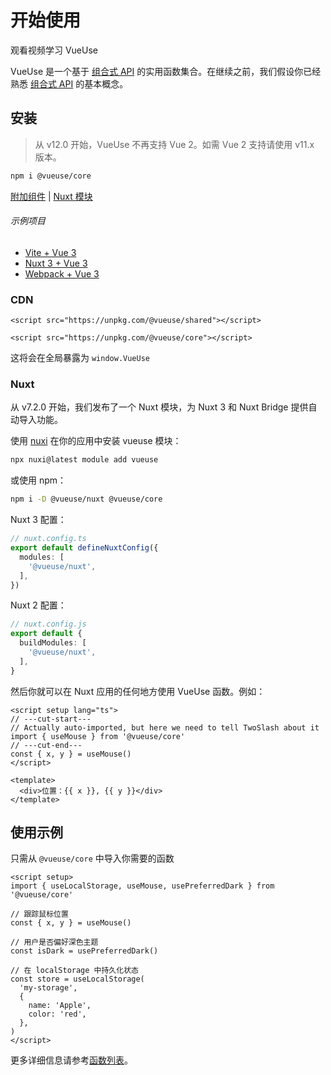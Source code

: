 # 开始使用

<CourseLink href="https://vueschool.io/courses/vueuse-for-everyone?friend=vueuse">观看视频学习 VueUse</CourseLink>

VueUse 是一个基于 [组合式 API](https://vuejs.org/guide/extras/composition-api-faq.html) 的实用函数集合。在继续之前，我们假设你已经熟悉 [组合式 API](https://vuejs.org/guide/extras/composition-api-faq.html) 的基本概念。

## 安装

> 从 v12.0 开始，VueUse 不再支持 Vue 2。如需 Vue 2 支持请使用 v11.x 版本。

```bash
npm i @vueuse/core
```

[附加组件](/add-ons.html) | [Nuxt 模块](/guide/index.html#nuxt)

###### 示例项目

- [Vite + Vue 3](https://github.com/vueuse/vueuse-vite-starter)
- [Nuxt 3 + Vue 3](https://github.com/antfu/vitesse-nuxt3)
- [Webpack + Vue 3](https://github.com/vueuse/vueuse-vue3-example)

### CDN

```vue
<script src="https://unpkg.com/@vueuse/shared"></script>

<script src="https://unpkg.com/@vueuse/core"></script>
```

这将会在全局暴露为 `window.VueUse`

### Nuxt

从 v7.2.0 开始，我们发布了一个 Nuxt 模块，为 Nuxt 3 和 Nuxt Bridge 提供自动导入功能。

使用 [nuxi](https://nuxt.com/docs/api/commands/module) 在你的应用中安装 vueuse 模块：

```bash
npx nuxi@latest module add vueuse
```

或使用 npm：

```bash
npm i -D @vueuse/nuxt @vueuse/core
```

Nuxt 3 配置：

```ts
// nuxt.config.ts
export default defineNuxtConfig({
  modules: [
    '@vueuse/nuxt',
  ],
})
```

Nuxt 2 配置：

```ts
// nuxt.config.js
export default {
  buildModules: [
    '@vueuse/nuxt',
  ],
}
```

然后你就可以在 Nuxt 应用的任何地方使用 VueUse 函数。例如：

```vue twoslash
<script setup lang="ts">
// ---cut-start---
// Actually auto-imported, but here we need to tell TwoSlash about it
import { useMouse } from '@vueuse/core'
// ---cut-end---
const { x, y } = useMouse()
</script>

<template>
  <div>位置：{{ x }}, {{ y }}</div>
</template>
```

## 使用示例

只需从 `@vueuse/core` 中导入你需要的函数

```vue twoslash
<script setup>
import { useLocalStorage, useMouse, usePreferredDark } from '@vueuse/core'

// 跟踪鼠标位置
const { x, y } = useMouse()

// 用户是否偏好深色主题
const isDark = usePreferredDark()

// 在 localStorage 中持久化状态
const store = useLocalStorage(
  'my-storage',
  {
    name: 'Apple',
    color: 'red',
  },
)
</script>
```

更多详细信息请参考[函数列表](/functions)。
